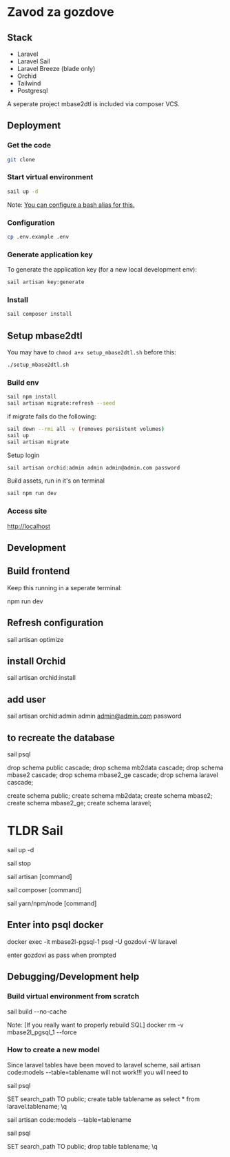 # Zavod za gozdove

## Stack

- Laravel
- Laravel Sail
- Laravel Breeze (blade only)
- Orchid
- Tailwind
- Postgresql

A seperate project mbase2dtl is included via composer VCS.

## Deployment

### Get the code

```bash
git clone 
```

### Start virtual environment

```bash
sail up -d
```

Note: [You can configure a bash alias for this.](https://laravel.com/docs/9.x/sail#configuring-a-bash-alias)

### Configuration

```bash
cp .env.example .env
```

### Generate application key

To generate the application key (for a new local development env):

```bash
sail artisan key:generate
```

### Install

```bash
sail composer install
```

## Setup mbase2dtl

You may have to `chmod a+x setup_mbase2dtl.sh` before this:

```bash
./setup_mbase2dtl.sh
```

### Build env

```bash
sail npm install
sail artisan migrate:refresh --seed
```

if migrate fails do the following:

```bash
sail down --rmi all -v (removes persistent volumes)
sail up
sail artisan migrate
```

Setup login

```bash
sail artisan orchid:admin admin admin@admin.com password
```

Build assets, run in it's on terminal

```bash
sail npm run dev
```

### Access site

  <http://localhost>

## Development

## Build frontend

Keep this running in a seperate terminal:

  npm run dev

## Refresh configuration

  sail artisan optimize

## install Orchid

  sail artisan orchid:install

## add user
  
  sail artisan orchid:admin admin admin@admin.com password

## to recreate the database

  sail psql

  drop schema public cascade;
  drop schema mb2data cascade;
  drop schema mbase2 cascade;
  drop schema mbase2_ge cascade;
  drop schema laravel cascade;

  create schema public;
  create schema mb2data;
  create schema mbase2;
  create schema mbase2_ge;
  create schema laravel;
  
# TLDR Sail

  sail up -d

  sail stop

  sail artisan [command]

  sail composer [command]

  sail yarn/npm/node [command]

## Enter into psql docker
  
  docker exec -it mbase2l-pgsql-1 psql -U gozdovi -W laravel
  
enter gozdovi as pass when prompted

## Debugging/Development help

### Build virtual environment from scratch

  sail build --no-cache

Note: [If you really want to properly rebuild SQL] docker rm -v mbase2l_pgsql_1 --force

### How to create a new model

Since laravel tables have been moved to laravel scheme,
sail artisan code:models --table=tablename will not work!!!
you will need to

  sail psql

  SET search_path TO public;
  create table tablename as select * from laravel.tablename;
  \q
  
  sail artisan code:models --table=tablename

  sail psql
  
  SET search_path TO public;
  drop table tablename;
  \q
